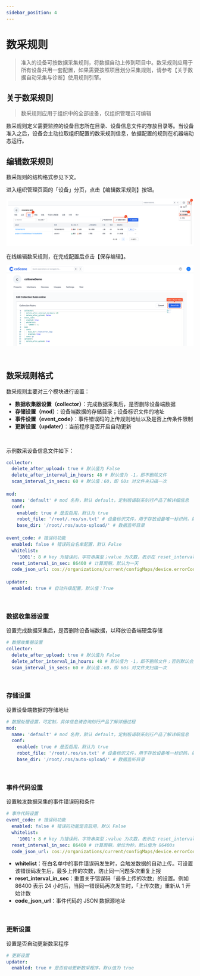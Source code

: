 ```yaml
---
sidebar_position: 4
---
```


# 数采规则

> 准入的设备可按数据采集规则，将数据自动上传到项目中。数采规则应用于所有设备共用一套配置，如果需要按照项目划分采集规则，请参考【关于数据自动采集与诊断】使用规则引擎。

## 关于数采规则

> 数采规则应用于组织中的全部设备，仅组织管理员可编辑

数采规则定义需要监控的设备日志所在目录、设备信息文件的存放目录等。当设备准入之后，设备会主动拉取组织配置的数采规则信息，依据配置的规则在机器端动态运行。

## 编辑数采规则

数采规则的结构格式参见下文。

进入组织管理页面的「设备」分页，点击【编辑数采规则】按钮。

![org-device](../img/org-device.png)

在线编辑数采规则，在完成配置后点击【保存编辑】。

![org-dev-rule-save](../img/org-dev-rule-save.png)

<br />

## 数采规则格式

数采规则主要对三个模块进行设置：

- **数据收集器设置（collector）**：完成数据采集后，是否删除设备端数据
- **存储设置（mod）**：设备端数据的存储目录；设备标识文件的地址
- **事件设置（event_code）**：事件错误码的上传规则地址以及是否上传条件限制
- **更新设置（updater）**：当前程序是否开启自动更新

<br />

示例数采设备信息文件如下：

```yaml
collector:
  delete_after_upload: true # 默认值为 False
  delete_after_interval_in_hours: 48 # 默认值为 -1，即不删除文件
  scan_interval_in_secs: 60 # 默认值：60，即 60s 对文件夹扫描一次

mod:
  name: 'default' # mod 名称，默认 default，定制版请联系刻行产品了解详细信息
  conf:
    enabled: true # 是否启用，默认为 true
    robot_file: '/root/.ros/sn.txt' # 设备标识文件，用于存放设备唯一标识码，如 sn
    base_dir: '/root/.ros/auto-upload/' # 数据监听目录

event_code: # 错误码功能
  enabled: false # 错误码白名单配置，默认 False
  whitelist:
    '1001': 8 # key 为错误码，字符串类型；value 为次数，表示在 reset_interval_in_sec 周期内只上传规定次数，多余数据会忽略上传
  reset_interval_in_sec: 86400 # 计算周期，默认为一天
  code_json_url: cos://organizations/current/configMaps/device.errorCode # 默认采用云端配置模式，支持其他公开文件

updater:
  enabled: true # 自动升级配置，默认值：True
```

<br />

### 数据收集器设置

设置完成数据采集后，是否删除设备端数据，以释放设备端硬盘存储

```yaml
# 数据收集器设置
collector:
  delete_after_upload: true # 默认值为 False
  delete_after_interval_in_hours: 48 # 默认值为 -1，即不删除文件；否则默认会删除 48 小时以前的旧数据
  scan_interval_in_secs: 60 # 默认值：60，即 60s 对文件夹扫描一次
```

<br />

### 存储设置

设置设备端数据的存储地址

```yaml
# 数据处理设置，可定制，具体信息请咨询刻行产品了解详细过程
mod:
  name: 'default' # mod 名称，默认 default，定制版请联系刻行产品了解详细信息
  conf:
    enabled: true # 是否启用，默认为 true
    robot_file: '/root/.ros/sn.txt' # 设备标识文件，用于存放设备唯一标识码，如 sn
    base_dir: '/root/.ros/auto-upload/' # 数据监听目录
```

<br />

### 事件代码设置

设置触发数据采集的事件错误码和条件

```yaml
# 事件代码设置
event_code: # 错误码功能
  enabled: false # 错误码功能是否启用，默认 False
  whitelist:
    '1001': 8 # key 为错误码，字符串类型；value 为次数，表示在 reset_interval_in_sec 周期内只上传规定次数，多余数据会忽略上传
  reset_interval_in_sec: 86400 # 计算周期，单位为秒，默认值为 86400s
  code_json_url: cos://organizations/current/configMaps/device.errorCode # 默认采用云端配置
```

- **whitelist**：在白名单中的事件错误码发生时，会触发数据的自动上传。可设置该错误码发生后，最多上传的次数，防止同一问题多次重复上报
- **reset_interval_in_sec**：重置关于错误码「最多上传的次数」的设置。例如 86400 表示 24 小时后，当同一错误码再次发生时，「上传次数」重新从 1 开始计数
- **code_json_url**：事件代码的 JSON 数据源地址

<br />

### 更新设置

设置是否自动更新数采程序

```yaml
# 更新设置
updater:
  enabled: true # 是否自动更新数采程序，默认值为 true
```
